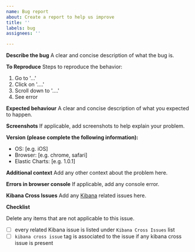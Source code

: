 ```yaml
---
name: Bug report
about: Create a report to help us improve
title: ''
labels: bug
assignees: ''

---
```


**Describe the bug**
A clear and concise description of what the bug is.

**To Reproduce**
Steps to reproduce the behavior:
1. Go to '...'
2. Click on '....'
3. Scroll down to '....'
4. See error

**Expected behaviour**
A clear and concise description of what you expected to happen.

**Screenshots**
If applicable, add screenshots to help explain your problem.

**Version (please complete the following information):**
 - OS: [e.g. iOS]
 - Browser: [e.g. chrome, safari]
 - Elastic Charts: [e.g. 1.0.1]

**Additional context**
Add any other context about the problem here.

**Errors in browser console**
If applicable, add any console error.


**Kibana Cross Issues**
Add any [Kibana](https://github.com/elastic/kibana) related issues here.


**Checklist**

Delete any items that are not applicable to this issue.

- [ ] every related Kibana issue is listed under `Kibana Cross Issues` list
- [ ] `kibana cross issue` tag is associated to the issue if any kibana cross issue is present
